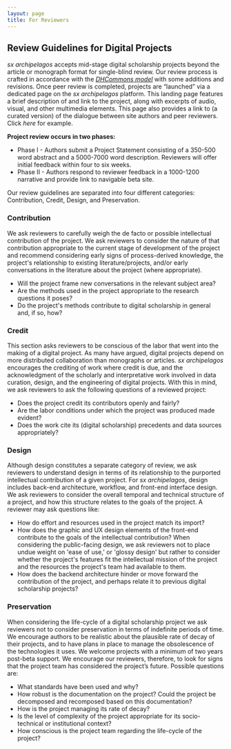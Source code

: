 ```yaml
---
layout: page
title: For Reviewers
---
```


## Review Guidelines for Digital Projects

*sx archipelagos* accepts mid-stage digital scholarship projects beyond
the article or monograph format for single-blind review. Our review
process is crafted in accordance with the [*DHCommons
model*](http://dhcommons.org/journal/submission-guidelines) with some
additions and revisions. Once peer review is completed, projects are
“launched” via a dedicated page on the *sx archipelagos* platform. This
landing page features a brief description of and link to the project,
along with excerpts of audio, visual, and other multimedia elements.
This page also provides a link to (a curated version) of the dialogue
between site authors and peer reviewers. Click *here* for example.

**Project review occurs in two phases:**

-   Phase I - Authors submit a Project Statement consisting of a 350-500 word abstract and a 5000-7000 word description. Reviewers will offer initial feedback within four to six weeks.
-   Phase II - Authors respond to reviewer feedback in a 1000-1200 narrative and provide link to navigable beta site.

Our review guidelines are separated into four different categories: Contribution, Credit, Design, and Preservation.

### Contribution

We ask reviewers to carefully weigh the de facto or possible
intellectual contribution of the project. We ask reviewers to consider the nature of that contribution appropriate to the current stage of development of the project and recommend considering early signs of process-derived knowledge, the project's relationship to existing literature/projects, and/or early conversations in the literature about the project (where appropriate).

- Will the project frame new conversations in the relevant subject area?
- Are the methods used in the project appropriate to the research questions it poses?
- Do the project's methods contribute to digital scholarship in general and, if so, how?

### Credit

This section asks reviewers to be conscious of the labor that went into the making of a digital project. As many have argued, digital projects depend on more distributed collaboration than monographs or articles. *sx archipelagos* encourages the crediting of work where credit is due, and the acknowledgment of the scholarly and interpretative work involved in data curation, design, and the engineering of digital projects. With this in mind, we ask reviewers to ask the following questions of a reviewed project:

- Does the project credit its contributors openly and fairly?
- Are the labor conditions under which the project was produced made evident?
- Does the work cite its (digital scholarship) precedents and data sources appropriately?

### Design

Although design constitutes a separate category of review, we ask reviewers to understand design in terms of its relationship to the purported intellectual contribution of a given project. For *sx archipelagos*, design includes back-end architecture, workflow, and front-end interface design. We ask reviewers to consider the overall temporal and technical structure of a project, and how this structure relates to the goals of the project. A reviewer may ask questions like:

-   How do effort and resources used in the project match its import?
-   How does the graphic and UX design elements of the front-end contribute to the goals of the intellectual contribution? When considering the public-facing design, we ask reviewers not to place undue weight on 'ease of use,' or 'glossy design' but rather to consider whether the project's features fit the intellectual mission of the project and the resources the project's team had available to them.
-   How does the backend architecture hinder or move forward the contribution of the project, and perhaps relate it to previous digital scholarship projects?

### Preservation

When considering the life-cycle of a digital scholarship project we ask
reviewers not to consider preservation in terms of indefinite periods of
time. We encourage authors to be realistic about the plausible rate of
decay of their projects, and to have plans in place to manage the
obsolescence of the technologies it uses. We welcome projects with a
minimum of two years post-beta support. We encourage our reviewers,
therefore, to look for signs that the project team has considered the
project’s future. Possible questions are:

-   What standards have been used and why?
-   How robust is the documentation on the project? Could the project be decomposed and recomposed based on this documentation?
-   How is the project managing its rate of decay?
-   Is the level of complexity of the project appropriate for its socio-technical or institutional context?
-   How conscious is the project team regarding the life-cycle of the project?


